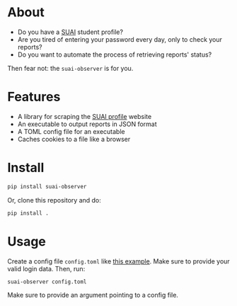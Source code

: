 # About

-	Do you have a [SUAI](https://pro.guap.ru) student profile?
-	Are you tired of entering your password every day, only to check your reports?
-	Do you want to automate the process of retrieving reports' status?

Then fear not: the `suai-observer` is for you.

# Features

-	A library for scraping the [SUAI profile](https://pro.guap.ru/inside/profile) website
-	An executable to output reports in JSON format
-	A TOML config file for an executable
-	Caches cookies to a file like a browser

# Install

```sh
pip install suai-observer
```

Or, clone this repository and do:

```sh
pip install .
```

# Usage

Create a config file `config.toml` like [this example](example-config.toml).
Make sure to provide your valid login data.
Then, run:

```sh
suai-observer config.toml
```

Make sure to provide an argument pointing to a config file.
